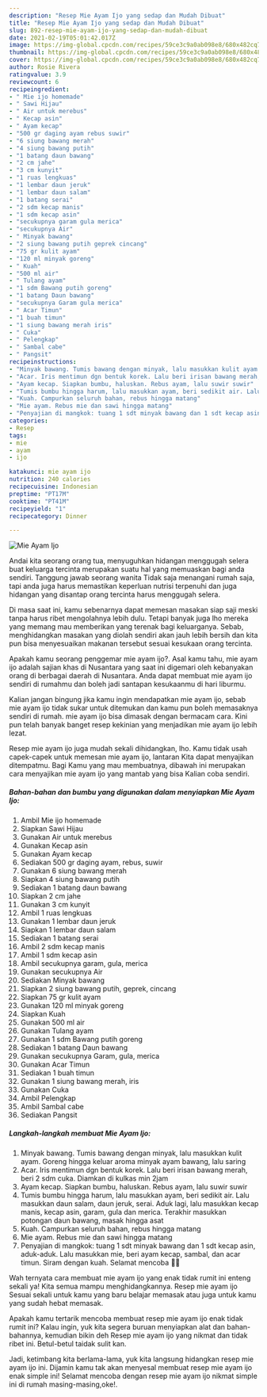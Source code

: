 ```yaml
---
description: "Resep Mie Ayam Ijo yang sedap dan Mudah Dibuat"
title: "Resep Mie Ayam Ijo yang sedap dan Mudah Dibuat"
slug: 892-resep-mie-ayam-ijo-yang-sedap-dan-mudah-dibuat
date: 2021-02-19T05:01:42.017Z
image: https://img-global.cpcdn.com/recipes/59ce3c9a0ab098e8/680x482cq70/mie-ayam-ijo-foto-resep-utama.jpg
thumbnail: https://img-global.cpcdn.com/recipes/59ce3c9a0ab098e8/680x482cq70/mie-ayam-ijo-foto-resep-utama.jpg
cover: https://img-global.cpcdn.com/recipes/59ce3c9a0ab098e8/680x482cq70/mie-ayam-ijo-foto-resep-utama.jpg
author: Rosie Rivera
ratingvalue: 3.9
reviewcount: 6
recipeingredient:
- " Mie ijo homemade"
- " Sawi Hijau"
- " Air untuk merebus"
- " Kecap asin"
- " Ayam kecap"
- "500 gr daging ayam rebus suwir"
- "6 siung bawang merah"
- "4 siung bawang putih"
- "1 batang daun bawang"
- "2 cm jahe"
- "3 cm kunyit"
- "1 ruas lengkuas"
- "1 lembar daun jeruk"
- "1 lembar daun salam"
- "1 batang serai"
- "2 sdm kecap manis"
- "1 sdm kecap asin"
- "secukupnya garam gula merica"
- "secukupnya Air"
- " Minyak bawang"
- "2 siung bawang putih geprek cincang"
- "75 gr kulit ayam"
- "120 ml minyak goreng"
- " Kuah"
- "500 ml air"
- " Tulang ayam"
- "1 sdm Bawang putih goreng"
- "1 batang Daun bawang"
- "secukupnya Garam gula merica"
- " Acar Timun"
- "1 buah timun"
- "1 siung bawang merah iris"
- " Cuka"
- " Pelengkap"
- " Sambal cabe"
- " Pangsit"
recipeinstructions:
- "Minyak bawang. Tumis bawang dengan minyak, lalu masukkan kulit ayam. Goreng hingga keluar aroma minyak ayam bawang, lalu saring"
- "Acar. Iris mentimun dgn bentuk korek. Lalu beri irisan bawang merah, beri 2 sdm cuka. Diamkan di kulkas min 2jam"
- "Ayam kecap. Siapkan bumbu, haluskan. Rebus ayam, lalu suwir suwir"
- "Tumis bumbu hingga harum, lalu masukkan ayam, beri sedikit air. Lalu masukkan daun salam, daun jeruk, serai. Aduk lagi, lalu masukkan kecap manis, kecap asin, garam, gula dan merica. Terakhir masukkan potongan daun bawang, masak hingga asat"
- "Kuah. Campurkan seluruh bahan, rebus hingga matang"
- "Mie ayam. Rebus mie dan sawi hingga matang"
- "Penyajian di mangkok: tuang 1 sdt minyak bawang dan 1 sdt kecap asin, aduk-aduk. Lalu masukkan mie, beri ayam kecap, sambal, dan acar timun. Siram dengan kuah. Selamat mencoba 💚💚"
categories:
- Resep
tags:
- mie
- ayam
- ijo

katakunci: mie ayam ijo 
nutrition: 240 calories
recipecuisine: Indonesian
preptime: "PT17M"
cooktime: "PT41M"
recipeyield: "1"
recipecategory: Dinner

---
```



![Mie Ayam Ijo](https://img-global.cpcdn.com/recipes/59ce3c9a0ab098e8/680x482cq70/mie-ayam-ijo-foto-resep-utama.jpg)

Andai kita seorang orang tua, menyuguhkan hidangan menggugah selera buat keluarga tercinta merupakan suatu hal yang memuaskan bagi anda sendiri. Tanggung jawab seorang  wanita Tidak saja menangani rumah saja, tapi anda juga harus memastikan keperluan nutrisi terpenuhi dan juga hidangan yang disantap orang tercinta harus menggugah selera.

Di masa  saat ini, kamu sebenarnya dapat memesan masakan siap saji meski tanpa harus ribet mengolahnya lebih dulu. Tetapi banyak juga lho mereka yang memang mau memberikan yang terenak bagi keluarganya. Sebab, menghidangkan masakan yang diolah sendiri akan jauh lebih bersih dan kita pun bisa menyesuaikan makanan tersebut sesuai kesukaan orang tercinta. 



Apakah kamu seorang penggemar mie ayam ijo?. Asal kamu tahu, mie ayam ijo adalah sajian khas di Nusantara yang saat ini digemari oleh kebanyakan orang di berbagai daerah di Nusantara. Anda dapat membuat mie ayam ijo sendiri di rumahmu dan boleh jadi santapan kesukaanmu di hari liburmu.

Kalian jangan bingung jika kamu ingin mendapatkan mie ayam ijo, sebab mie ayam ijo tidak sukar untuk ditemukan dan kamu pun boleh memasaknya sendiri di rumah. mie ayam ijo bisa dimasak dengan bermacam cara. Kini pun telah banyak banget resep kekinian yang menjadikan mie ayam ijo lebih lezat.

Resep mie ayam ijo juga mudah sekali dihidangkan, lho. Kamu tidak usah capek-capek untuk memesan mie ayam ijo, lantaran Kita dapat menyajikan ditempatmu. Bagi Kamu yang mau membuatnya, dibawah ini merupakan cara menyajikan mie ayam ijo yang mantab yang bisa Kalian coba sendiri.

<!--inarticleads1-->

##### Bahan-bahan dan bumbu yang digunakan dalam menyiapkan Mie Ayam Ijo:

1. Ambil  Mie ijo homemade
1. Siapkan  Sawi Hijau
1. Gunakan  Air untuk merebus
1. Gunakan  Kecap asin
1. Gunakan  Ayam kecap
1. Sediakan 500 gr daging ayam, rebus, suwir
1. Gunakan 6 siung bawang merah
1. Siapkan 4 siung bawang putih
1. Sediakan 1 batang daun bawang
1. Siapkan 2 cm jahe
1. Gunakan 3 cm kunyit
1. Ambil 1 ruas lengkuas
1. Gunakan 1 lembar daun jeruk
1. Siapkan 1 lembar daun salam
1. Sediakan 1 batang serai
1. Ambil 2 sdm kecap manis
1. Ambil 1 sdm kecap asin
1. Ambil secukupnya garam, gula, merica
1. Gunakan secukupnya Air
1. Sediakan  Minyak bawang
1. Siapkan 2 siung bawang putih, geprek, cincang
1. Siapkan 75 gr kulit ayam
1. Gunakan 120 ml minyak goreng
1. Siapkan  Kuah
1. Gunakan 500 ml air
1. Gunakan  Tulang ayam
1. Gunakan 1 sdm Bawang putih goreng
1. Sediakan 1 batang Daun bawang
1. Gunakan secukupnya Garam, gula, merica
1. Gunakan  Acar Timun
1. Sediakan 1 buah timun
1. Gunakan 1 siung bawang merah, iris
1. Gunakan  Cuka
1. Ambil  Pelengkap
1. Ambil  Sambal cabe
1. Sediakan  Pangsit




<!--inarticleads2-->

##### Langkah-langkah membuat Mie Ayam Ijo:

1. Minyak bawang. Tumis bawang dengan minyak, lalu masukkan kulit ayam. Goreng hingga keluar aroma minyak ayam bawang, lalu saring
1. Acar. Iris mentimun dgn bentuk korek. Lalu beri irisan bawang merah, beri 2 sdm cuka. Diamkan di kulkas min 2jam
1. Ayam kecap. Siapkan bumbu, haluskan. Rebus ayam, lalu suwir suwir
1. Tumis bumbu hingga harum, lalu masukkan ayam, beri sedikit air. Lalu masukkan daun salam, daun jeruk, serai. Aduk lagi, lalu masukkan kecap manis, kecap asin, garam, gula dan merica. Terakhir masukkan potongan daun bawang, masak hingga asat
1. Kuah. Campurkan seluruh bahan, rebus hingga matang
1. Mie ayam. Rebus mie dan sawi hingga matang
1. Penyajian di mangkok: tuang 1 sdt minyak bawang dan 1 sdt kecap asin, aduk-aduk. Lalu masukkan mie, beri ayam kecap, sambal, dan acar timun. Siram dengan kuah. Selamat mencoba 💚💚




Wah ternyata cara membuat mie ayam ijo yang enak tidak rumit ini enteng sekali ya! Kita semua mampu menghidangkannya. Resep mie ayam ijo Sesuai sekali untuk kamu yang baru belajar memasak atau juga untuk kamu yang sudah hebat memasak.

Apakah kamu tertarik mencoba membuat resep mie ayam ijo enak tidak rumit ini? Kalau ingin, yuk kita segera buruan menyiapkan alat dan bahan-bahannya, kemudian bikin deh Resep mie ayam ijo yang nikmat dan tidak ribet ini. Betul-betul taidak sulit kan. 

Jadi, ketimbang kita berlama-lama, yuk kita langsung hidangkan resep mie ayam ijo ini. Dijamin kamu tak akan menyesal membuat resep mie ayam ijo enak simple ini! Selamat mencoba dengan resep mie ayam ijo nikmat simple ini di rumah masing-masing,oke!.

